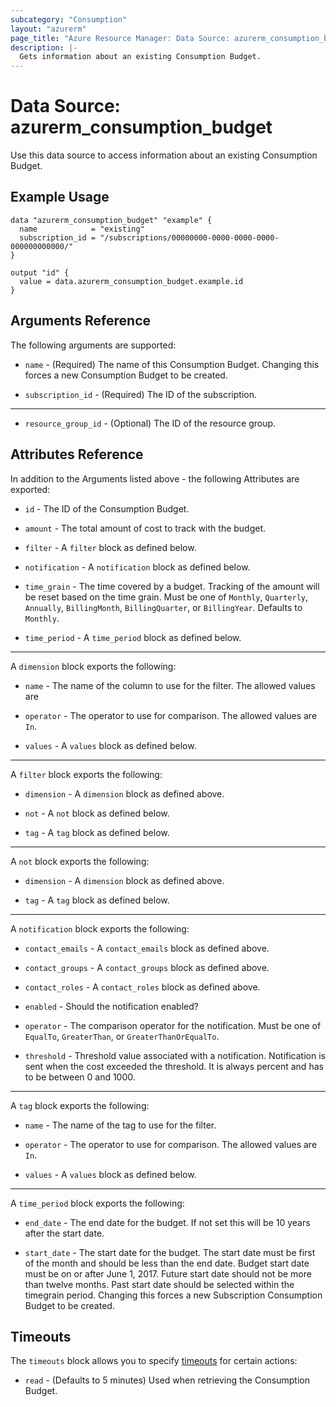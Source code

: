 ```yaml
---
subcategory: "Consumption"
layout: "azurerm"
page_title: "Azure Resource Manager: Data Source: azurerm_consumption_budget"
description: |-
  Gets information about an existing Consumption Budget.
---
```


# Data Source: azurerm_consumption_budget

Use this data source to access information about an existing Consumption Budget.

## Example Usage

```hcl
data "azurerm_consumption_budget" "example" {
  name            = "existing"
  subscription_id = "/subscriptions/00000000-0000-0000-0000-000000000000/"
}

output "id" {
  value = data.azurerm_consumption_budget.example.id
}
```

## Arguments Reference

The following arguments are supported:

* `name` - (Required) The name of this Consumption Budget. Changing this forces a new Consumption Budget to be created.

* `subscription_id` - (Required) The ID of the subscription.

---

* `resource_group_id` - (Optional) The ID of the resource group.

## Attributes Reference

In addition to the Arguments listed above - the following Attributes are exported: 

* `id` - The ID of the Consumption Budget.

* `amount` - The total amount of cost to track with the budget.

* `filter` - A `filter` block as defined below.

* `notification` - A `notification` block as defined below.

* `time_grain` - The time covered by a budget. Tracking of the amount will be reset based on the time grain. Must be one of `Monthly`, `Quarterly`, `Annually`, `BillingMonth`, `BillingQuarter`, or `BillingYear`. Defaults to `Monthly`.

* `time_period` - A `time_period` block as defined below.

---

A `dimension` block exports the following:

* `name` - The name of the column to use for the filter. The allowed values are

* `operator` -  The operator to use for comparison. The allowed values are `In`.

* `values` - A `values` block as defined below.

---

A `filter` block exports the following:

* `dimension` - A `dimension` block as defined above.

* `not` - A `not` block as defined below.

* `tag` - A `tag` block as defined below.

---

A `not` block exports the following:

* `dimension` - A `dimension` block as defined above.

* `tag` - A `tag` block as defined below.

---

A `notification` block exports the following:

* `contact_emails` - A `contact_emails` block as defined above.

* `contact_groups` - A `contact_groups` block as defined above.

* `contact_roles` - A `contact_roles` block as defined above.

* `enabled` - Should the notification enabled?

* `operator` - The comparison operator for the notification. Must be one of `EqualTo`, `GreaterThan`, or `GreaterThanOrEqualTo`.

* `threshold` - Threshold value associated with a notification. Notification is sent when the cost exceeded the threshold. It is always percent and has to be between 0 and 1000.

---

A `tag` block exports the following:

* `name` - The name of the tag to use for the filter.

* `operator` - The operator to use for comparison. The allowed values are `In`.

* `values` - A `values` block as defined below.

---

A `time_period` block exports the following:

* `end_date` - The end date for the budget. If not set this will be 10 years after the start date.

* `start_date` - The start date for the budget. The start date must be first of the month and should be less than the end date. Budget start date must be on or after June 1, 2017. Future start date should not be more than twelve months. Past start date should be selected within the timegrain period. Changing this forces a new Subscription Consumption Budget to be created.

## Timeouts

The `timeouts` block allows you to specify [timeouts](https://www.terraform.io/docs/configuration/resources.html#timeouts) for certain actions:

* `read` - (Defaults to 5 minutes) Used when retrieving the Consumption Budget.
